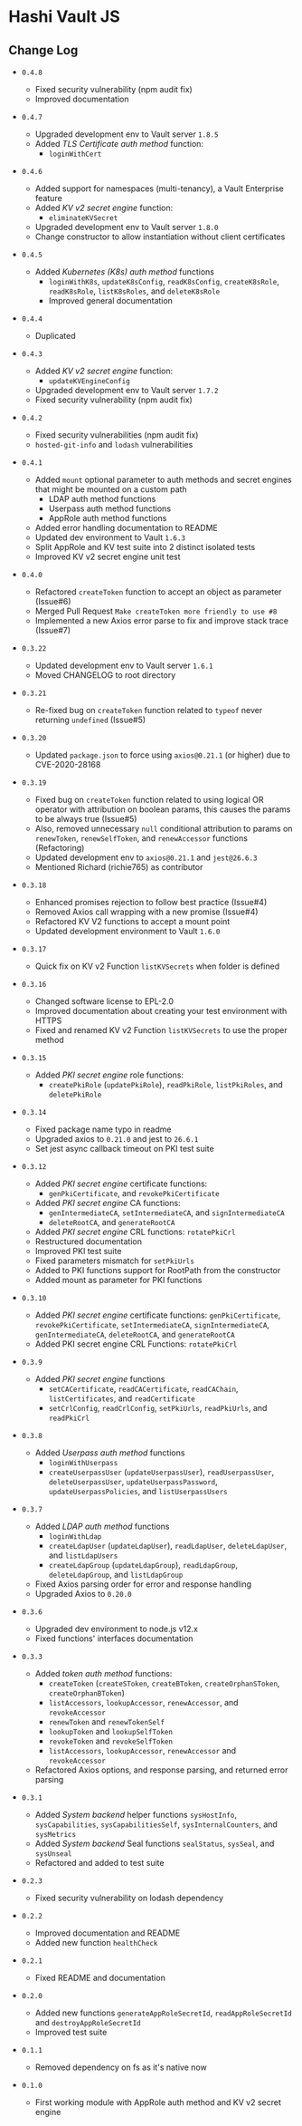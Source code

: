 # Hashi Vault JS

## Change Log

* `0.4.8`
  * Fixed security vulnerability (npm audit fix)
  * Improved documentation

* `0.4.7`
  * Upgraded development env to Vault server `1.8.5`
  * Added *TLS Certificate auth method* function:
    * `loginWithCert`

* `0.4.6`
  * Added support for namespaces (multi-tenancy), a Vault Enterprise feature
  * Added *KV v2 secret engine* function:
    * `eliminateKVSecret`
  * Upgraded development env to Vault server `1.8.0`
  * Change constructor to allow instantiation without client certificates

* `0.4.5`
  * Added *Kubernetes (K8s) auth method* functions
    * `loginWithK8s`, `updateK8sConfig`, `readK8sConfig`, `createK8sRole`, `readK8sRole`, `listK8sRoles`, and `deleteK8sRole`
    * Improved general documentation

* `0.4.4`
  * Duplicated

* `0.4.3`
  * Added *KV v2 secret engine* function:
    * `updateKVEngineConfig`
  * Upgraded development env to Vault server `1.7.2`
  * Fixed security vulnerability (npm audit fix)

* `0.4.2`
  * Fixed security vulnerabilities (npm audit fix)
  * `hosted-git-info` and `lodash` vulnerabilities

* `0.4.1`
  * Added `mount` optional parameter to auth methods and secret engines that might be mounted on a custom path
    * LDAP auth method functions
    * Userpass auth method functions
    * AppRole auth method functions
  * Added error handling documentation to README
  * Updated dev environment to Vault `1.6.3`
  * Split AppRole and KV test suite into 2 distinct isolated tests
  * Improved KV v2 secret engine unit test

* `0.4.0`
  * Refactored `createToken` function to accept an object as parameter (Issue#6)
  * Merged Pull Request `Make createToken more friendly to use #8`
  * Implemented a new Axios error parse to fix and improve stack trace (Issue#7)

* `0.3.22`
  * Updated development env to Vault server `1.6.1`
  * Moved CHANGELOG to root directory

* `0.3.21`
  * Re-fixed bug on `createToken` function related to `typeof` never returning `undefined` (Issue#5)

* `0.3.20`
  * Updated `package.json` to force using `axios@0.21.1` (or higher) due to CVE-2020-28168

* `0.3.19`
  * Fixed bug on `createToken` function related to using logical OR operator with attribution on boolean params, this causes the params to be always true (Issue#5)
  * Also, removed unnecessary `null` conditional attribution to params on `renewToken`, `renewSelfToken`, and `renewAccessor` functions (Refactoring)
  * Updated development env to `axios@0.21.1` and `jest@26.6.3`
  * Mentioned Richard (richie765) as contributor

* `0.3.18`
  * Enhanced promises rejection to follow best practice (Issue#4)
  * Removed Axios call wrapping with a new promise (Issue#4)
  * Refactored KV V2 functions to accept a mount point
  * Updated development environment to Vault `1.6.0`

* `0.3.17`
  * Quick fix on KV v2 Function `listKVSecrets` when folder is defined

* `0.3.16`
  * Changed software license to EPL-2.0
  * Improved documentation about creating your test environment with HTTPS
  * Fixed and renamed KV v2 Function `listKVSecrets` to use the proper method

* `0.3.15`
  * Added *PKI secret engine* role functions:
    * `createPkiRole` (`updatePkiRole`), `readPkiRole`, `listPkiRoles`, and `deletePkiRole`

* `0.3.14`
  * Fixed package name typo in readme
  * Upgraded axios to `0.21.0` and jest to `26.6.1`
  * Set jest async callback timeout on PKI test suite

* `0.3.12`
  * Added *PKI secret engine* certificate functions:
    * `genPkiCertificate`, and `revokePkiCertificate`
  * Added *PKI secret engine* CA functions:
    * `genIntermediateCA`, `setIntermediateCA`, and `signIntermediateCA`
    * `deleteRootCA`, and `generateRootCA`
  * Added *PKI secret engine* CRL functions: `rotatePkiCrl`
  * Restructured documentation
  * Improved PKI test suite
  * Fixed parameters mismatch for `setPkiUrls`
  * Added to PKI functions support for RootPath from the constructor
  * Added mount as parameter for PKI functions

* `0.3.10`
  * Added *PKI secret engine* certificate functions: `genPkiCertificate`, `revokePkiCertificate`, `setIntermediateCA`, `signIntermediateCA`, `genIntermediateCA`, `deleteRootCA`, and `generateRootCA`
  * Added PKI secret engine CRL Functions: `rotatePkiCrl`

* `0.3.9`
  * Added *PKI secret engine* functions
    * `setCACertificate`, `readCACertificate`, `readCAChain`, `listCertificates`, and `readCertificate`
    * `setCrlConfig`, `readCrlConfig`, `setPkiUrls`, `readPkiUrls`, and `readPkiCrl`

* `0.3.8`
  * Added *Userpass auth method* functions
    * `loginWithUserpass`
    * `createUserpassUser` (`updateUserpassUser`), `readUserpassUser`, `deleteUserpassUser`, `updateUserpassPassword`, `updateUserpassPolicies`, and `listUserpassUsers`

* `0.3.7`
  * Added *LDAP auth method* functions
    * `loginWithLdap`
    * `createLdapUser` (`updateLdapUser`), `readLdapUser`, `deleteLdapUser`, and `listLdapUsers`
    * `createLdapGroup` (`updateLdapGroup`), `readLdapGroup`, `deleteLdapGroup`, and `listLdapGroup`
  * Fixed Axios parsing order for error and response handling
  * Upgraded Axios to `0.20.0`

* `0.3.6`
  * Upgraded dev environment to node.js v12.x
  * Fixed functions' interfaces documentation

* `0.3.3`
  * Added *token auth method* functions:
    * `createToken` (`createSToken`, `createBToken`, `createOrphanSToken`, `createOrphanBToken`)
    * `listAccessors`, `lookupAccessor`, `renewAccessor`, and `revokeAccessor`
    * `renewToken` and `renewTokenSelf`
    * `lookupToken` and `lookupSelfToken`
    * `revokeToken` and `revokeSelfToken`
    * `listAccessors`, `lookupAccessor`, `renewAccessor` and `revokeAccessor`
  * Refactored Axios options, and response parsing, and returned error parsing

* `0.3.1`
  * Added *System backend* helper functions `sysHostInfo`, `sysCapabilities`, `sysCapabilitiesSelf`, `sysInternalCounters`, and `sysMetrics`
  * Added *System backend* Seal functions `sealStatus`, `sysSeal`, and `sysUnseal`
  * Refactored and added to test suite

* `0.2.3`
  * Fixed security vulnerability on lodash dependency

* `0.2.2`
  * Improved documentation and README
  * Added new function `healthCheck`

* `0.2.1`
  * Fixed README and documentation

* `0.2.0`
  * Added new functions `generateAppRoleSecretId`, `readAppRoleSecretId` and `destroyAppRoleSecretId`
  * Improved test suite

* `0.1.1`
  * Removed dependency on fs as it's native now

* `0.1.0`
  * First working module with AppRole auth method and KV v2 secret engine
